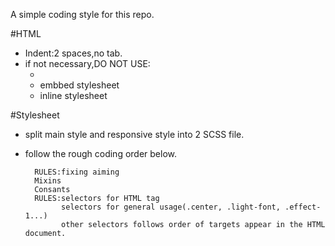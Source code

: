 A simple coding style for this repo.

#HTML

- Indent:2 spaces,no tab.
- if not necessary,DO NOT USE:
  - <br>
  - embbed stylesheet
  - inline stylesheet

#Stylesheet

- split main style and responsive style into 2 SCSS file.

- follow the rough coding order below.

        RULES:fixing aiming
        Mixins
        Consants
        RULES:selectors for HTML tag
              selectors for general usage(.center, .light-font, .effect-1...)
              other selectors follows order of targets appear in the HTML document.
